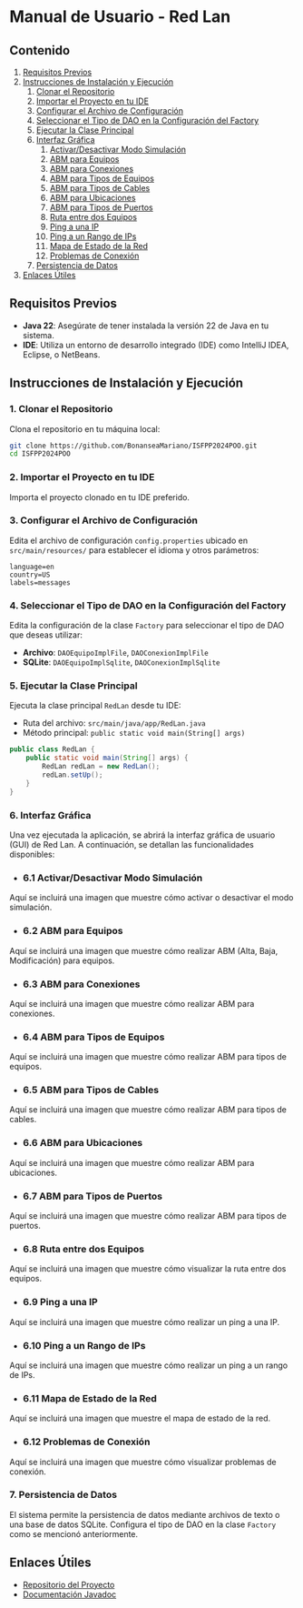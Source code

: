 # Manual de Usuario - Red Lan

## Contenido

1. [Requisitos Previos](#requisitos-previos)
2. [Instrucciones de Instalación y Ejecución](#instrucciones-de-instalación-y-ejecución)
    1. [Clonar el Repositorio](#1-clonar-el-repositorio)
    2. [Importar el Proyecto en tu IDE](#2-importar-el-proyecto-en-tu-ide)
    3. [Configurar el Archivo de Configuración](#3-configurar-el-archivo-de-configuración)
    4. [Seleccionar el Tipo de DAO en la Configuración del Factory](#4-seleccionar-el-tipo-de-dao-en-la-configuración-del-factory)
    5. [Ejecutar la Clase Principal](#5-ejecutar-la-clase-principal)
    6. [Interfaz Gráfica](#6-interfaz-gráfica)
        1. [Activar/Desactivar Modo Simulación](#61-activar-desactivar-modo-simulación)
        2. [ABM para Equipos](#62-abm-para-equipos)
        3. [ABM para Conexiones](#63-abm-para-conexiones)
        4. [ABM para Tipos de Equipos](#64-abm-para-tipos-de-equipos)
        5. [ABM para Tipos de Cables](#65-abm-para-tipos-de-cables)
        6. [ABM para Ubicaciones](#66-abm-para-ubicaciones)
        7. [ABM para Tipos de Puertos](#67-abm-para-tipos-de-puertos)
        8. [Ruta entre dos Equipos](#68-ruta-entre-dos-equipos)
        9. [Ping a una IP](#69-ping-a-una-ip)
        10. [Ping a un Rango de IPs](#610-ping-a-un-rango-de-ips)
        11. [Mapa de Estado de la Red](#611-mapa-de-estado-de-la-red)
        12. [Problemas de Conexión](#612-problemas-de-conexión)
    7. [Persistencia de Datos](#7-persistencia-de-datos)
3. [Enlaces Útiles](#enlaces-útiles)

## Requisitos Previos

- **Java 22**: Asegúrate de tener instalada la versión 22 de Java en tu sistema.
- **IDE**: Utiliza un entorno de desarrollo integrado (IDE) como IntelliJ IDEA, Eclipse, o NetBeans.

## Instrucciones de Instalación y Ejecución

### 1. Clonar el Repositorio

Clona el repositorio en tu máquina local:

```bash
git clone https://github.com/BonanseaMariano/ISFPP2024POO.git
cd ISFPP2024POO
```

### 2. Importar el Proyecto en tu IDE

Importa el proyecto clonado en tu IDE preferido.

### 3. Configurar el Archivo de Configuración

Edita el archivo de configuración `config.properties` ubicado en `src/main/resources/` para establecer el idioma y otros
parámetros:

```properties
language=en
country=US
labels=messages
```

### 4. Seleccionar el Tipo de DAO en la Configuración del Factory

Edita la configuración de la clase `Factory` para seleccionar el tipo de DAO que deseas utilizar:

- **Archivo**: `DAOEquipoImplFile`, `DAOConexionImplFile`
- **SQLite**: `DAOEquipoImplSqlite`, `DAOConexionImplSqlite`

### 5. Ejecutar la Clase Principal

Ejecuta la clase principal `RedLan` desde tu IDE:

- Ruta del archivo: `src/main/java/app/RedLan.java`
- Método principal: `public static void main(String[] args)`

```java
public class RedLan {
    public static void main(String[] args) {
        RedLan redLan = new RedLan();
        redLan.setUp();
    }
}
```

### 6. Interfaz Gráfica

Una vez ejecutada la aplicación, se abrirá la interfaz gráfica de usuario (GUI) de Red Lan. A continuación, se detallan
las funcionalidades disponibles:

- ### 6.1 Activar/Desactivar Modo Simulación

Aquí se incluirá una imagen que muestre cómo activar o desactivar el modo simulación.

- ### 6.2 ABM para Equipos

Aquí se incluirá una imagen que muestre cómo realizar ABM (Alta, Baja, Modificación) para equipos.

- ### 6.3 ABM para Conexiones

Aquí se incluirá una imagen que muestre cómo realizar ABM para conexiones.

- ### 6.4 ABM para Tipos de Equipos

Aquí se incluirá una imagen que muestre cómo realizar ABM para tipos de equipos.

- ### 6.5 ABM para Tipos de Cables

Aquí se incluirá una imagen que muestre cómo realizar ABM para tipos de cables.

- ### 6.6 ABM para Ubicaciones

Aquí se incluirá una imagen que muestre cómo realizar ABM para ubicaciones.

- ### 6.7 ABM para Tipos de Puertos

Aquí se incluirá una imagen que muestre cómo realizar ABM para tipos de puertos.

- ### 6.8 Ruta entre dos Equipos

Aquí se incluirá una imagen que muestre cómo visualizar la ruta entre dos equipos.

- ### 6.9 Ping a una IP

Aquí se incluirá una imagen que muestre cómo realizar un ping a una IP.

- ### 6.10 Ping a un Rango de IPs

Aquí se incluirá una imagen que muestre cómo realizar un ping a un rango de IPs.

- ### 6.11 Mapa de Estado de la Red

Aquí se incluirá una imagen que muestre el mapa de estado de la red.

- ### 6.12 Problemas de Conexión

Aquí se incluirá una imagen que muestre cómo visualizar problemas de conexión.

### 7. Persistencia de Datos

El sistema permite la persistencia de datos mediante archivos de texto o una base de datos SQLite. Configura el tipo de
DAO en la clase `Factory` como se mencionó anteriormente.

## Enlaces Útiles

- [Repositorio del Proyecto](https://github.com/BonanseaMariano/ISFPP2024POO)
- [Documentación Javadoc](https://bonanseamariano.github.io/ISFPP2024POO/)




